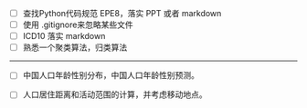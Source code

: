- [ ] 查找Python代码规范 EPE8，落实 PPT 或者 markdown
- [ ] 使用 .gitignore来忽略某些文件
- [ ] ICD10   落实 markdown
- [ ] 熟悉一个聚类算法，归类算法

----

- [ ] 中国人口年龄性别分布，中国人口年龄性别预测。
- [ ] 人口居住距离和活动范围的计算，并考虑移动地点。

